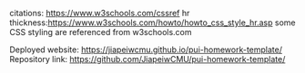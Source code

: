 citations: https://www.w3schools.com/cssref
hr thickness:https://www.w3schools.com/howto/howto_css_style_hr.asp
some CSS styling are referenced from w3schools.com

Deployed website: https://jiapeiwcmu.github.io/pui-homework-template/
Repository link: https://github.com/JiapeiwCMU/pui-homework-template/